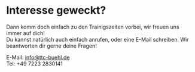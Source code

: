 # Interesse geweckt?

Dann komm doch einfach zu den Trainigszeiten vorbei, wir freuen uns immer auf dich!  
Du kannst natürlich auch einfach anrufen, oder eine E-Mail schreiben. Wir beantworten dir gerne deine Fragen!

E-Mail: [info@ttc-buehl.de](mailto:info@ttc-buehl.de)  
Tel: +49 7223 2830141